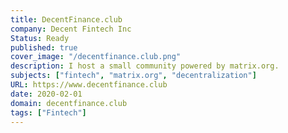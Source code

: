 ```yaml
---
title: DecentFinance.club
company: Decent Fintech Inc
Status: Ready
published: true
cover_image: "/decentfinance.club.png"
description: I host a small community powered by matrix.org.
subjects: ["fintech", "matrix.org", "decentralization"]
URL: https://www.decentfinance.club
date: 2020-02-01
domain: decentfinance.club
tags: ["Fintech"]
---
```

